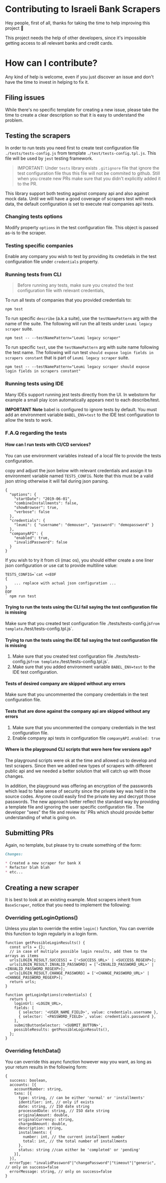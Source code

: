 Contributing to Israeli Bank Scrapers
========
Hey people, first of all, thanks for taking the time to help improving this project :beers:

This project needs the help of other developers, since it's impossible getting access to all relevant banks and credit cards.

# How can I contribute?
Any kind of help is welcome, even if you just discover an issue and don't have the time to invest in helping to fix it.

## Filing issues
While there's no specific template for creating a new issue, please take the time to create a clear description so that it is easy to understand the problem.

## Testing the scrapers
In order to run tests you need first to create test configuration file `./tests/tests-config.js` from template `./test/tests-config.tpl.js`. This file will be used by `jest` testing framework. 

> IMPORTANT: Under `tests` library exists `.gitignore` file that ignore the test configuration file thus this file will not be commited to github. Still when you create new PRs make sure that you didn't explicitly added it to the PR.

This library support both testing against company api and also against mock data. Until we will have a good coverage of scrapers test with mock data, the default configuration is set to execute real companies api tests.

### Changing tests options
Modify property `options` in the test configuration file. This object is passed as-is to the scraper.

### Testing specific companies
Enable any company you wish to test by providing its credetials in the test configuration file under `credentials` property. 

### Running tests from CLI
> Before running any tests, make sure you created the test configuration file with relevant credentials, 

To run all tests of companies that you provided credentials to:
```
npm test
```

To run specific `describe` (a.k.a suite), use the `testNamePattern` arg with the name of the suite. The following will run the all tests under `Leumi legacy scraper` suite.
```
npm test -- --testNamePattern="Leumi legacy scraper"
```

To run specific `test`, use the `testNamePattern` arg with suite name following the test name. The following will run test `should expose login fields in scrapers constant` that is part of `Leumi legacy scraper` suite.
```
npm test -- --testNamePattern="Leumi legacy scraper should expose login fields in scrapers constant"
``` 

### Running tests using IDE
Many IDEs support running jest tests directly from the UI. In webstorm for example a small play icon automatically appears next to each describe/test. 

**IMPORTANT Note** babel is configured to ignore tests by default. You must add an environment variable `BABEL_ENV=test` to the IDE test configuration to allow the tests to work. 

### F.A.Q regarding the tests

#### How can I run tests with CI/CD services?
You can use environment variables instead of a local file to provide the tests configuration.

copy and adjust the json below with relevant credentials and assign it to environment variable named `TESTS_CONFIG`. Note that this must be a valid json string otherwise it will fail during json parsing.
 ```
 {
   "options": {
     "startDate": "2019-06-01",
     "combineInstallments": false,
     "showBrowser": true,
     "verbose": false
   },
   "credentials": {
     "leumi": { "username": "demouser", "password": "demopassword" }
   },
   "companyAPI": {
     "enabled": true,
     "invalidPassword": false
   }
 }
 ```

If you wish to try it from cli (mac os), you should either create a one liner json configuration or use cat to provide multiline value:

```
TESTS_CONFIG=`cat <<EOF
{
	... replace with actual json configuration ...
}
EOF
` npm run test
```


#### Trying to run the tests using the CLI fail saying the test configuration file is missing
Make sure that you created test configuration file ./tests/tests-config.js` from template `./test/tests-config.tpl.js`.

#### Trying to run the tests using the IDE fail saying the test configuration file is missing
1. Make sure that you created test configuration file ./tests/tests-config.js` from template `./test/tests-config.tpl.js`.
2. Make sure that you added environment variable `BABEL_ENV=test` to the IDE test configuration.

#### Tests of desired company are skipped without any errors
Make sure that you uncommented the company credentials in the test configuration file.

#### Tests that are done against the company api are skipped without any errors
1. Make sure that you uncommented the company credentials in the test configuration file.
2. Enable company api tests in configuration file `companyAPI.enabled: true`

#### Where is the playground CLI scripts that were here few versions ago?
The playground scripts were ok at the time and allowed us to develop and test scrapers. Since then we added new types of scrapers with different public api and we needed a better solution that will catch up with those changes.

In addition, the playground was offering an encryption of the passwords which lead to false sense of security since the private key was held in the source codes. Anyone could easily find the private key and decrypt those passwords. The new approach better reflect the standard way by providing a template file and ignoring the user specific configuration file . The developer "sees" the file and review its' PRs which should provide better understanding of what is going on. 

## Submitting PRs
Again, no template, but please try to create something of the form:

```markdown
Changes:

* Created a new scraper for bank X
* Refactor blah blah
* etc...
```

## Creating a new scraper
It is best to look at an existing example.
Most scrapers inherit from `BaseScraper`, notice that you need to implement the following:

### Overriding getLoginOptions()
Unless you plan to override the entire `login()` function, You can override this function to login regularly in a login form.

```node
function getPossibleLoginResults() {
  const urls = {};
  // in case of multiple possible login results, add them to the arrays as items
  urls[LOGIN_RESULT.SUCCESS] = ['<SUCCESS_URL>' | <SUCCESS_REGEXP>];
  urls[LOGIN_RESULT.INVALID_PASSWORD] = ['<INVALID_PASSWORD_URL>' | <INVALID_PASSWORD_REGEXP>];
  urls[LOGIN_RESULT.CHANGE_PASSWORD] = ['<CHANGE_PASSWORD_URL>' | <CHANGE_PASSWORD_REGEXP>];
  return urls;
}

function getLoginOptions(credentials) {
  return {
    loginUrl: <LOGIN_URL>,
    fields: [
      { selector: '<USER_NAME_FIELD>', value: credentials.username },
      { selector: `<PASSWORD_FIELD>`, value: credentials.password },
    ],
    submitButtonSelector: '<SUBMIT_BUTTON>',
    possibleResults: getPossibleLoginResults(),
  };
}
```

### Overriding fetchData()
You can override this async function however way you want, as long as your return results in the following form:

```node
{
  success: boolean,
  accounts: [{
    accountNumber: string,
    txns: [{
      type: string, // can be either 'normal' or 'installments'
      identifier: int, // only if exists
      date: string, // ISO date string
      processedDate: string, // ISO date string
      originalAmount: double,
      originalCurrency: string,
      chargedAmount: double,
      description: string,
      installments: {
        number: int, // the current installment number
        total: int, // the total number of installments
      },
      status: string //can either be 'completed' or 'pending'
    }],
  }],
  errorType: "invalidPassword"|"changePassword"|"timeout"|"generic", // only on success=false
  errorMessage: string, // only on success=false
}
```
